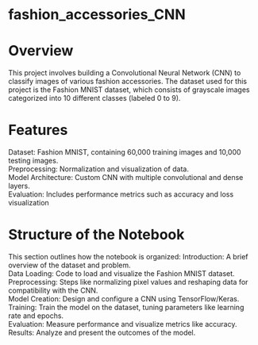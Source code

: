 # fashion_accessories_CNN
# Overview
This project involves building a Convolutional Neural Network (CNN) to classify images of various fashion accessories. The dataset used for this project is the Fashion MNIST dataset, which consists of grayscale images categorized into 10 different classes (labeled 0 to 9).
# Features
Dataset: Fashion MNIST, containing 60,000 training images and 10,000 testing images.<br />
Preprocessing: Normalization and visualization of data.<br />
Model Architecture: Custom CNN with multiple convolutional and dense layers.<br />
Evaluation: Includes performance metrics such as accuracy and loss visualization<br />
 # Structure of the Notebook
This section outlines how the notebook is organized:
Introduction: A brief overview of the dataset and problem.<br />
  Data Loading: Code to load and visualize the Fashion MNIST dataset.<br />
  Preprocessing: Steps like normalizing pixel values and reshaping data for compatibility with the CNN.<br />
  Model Creation: Design and configure a CNN using TensorFlow/Keras.<br />
  Training: Train the model on the dataset, tuning parameters like learning rate and epochs.<br />
  Evaluation: Measure performance and visualize metrics like accuracy.<br />
  Results: Analyze and present the outcomes of the model.<br />
